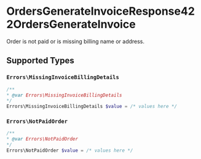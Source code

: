 # OrdersGenerateInvoiceResponse422OrdersGenerateInvoice

Order is not paid or is missing billing name or address.


## Supported Types

### `Errors\MissingInvoiceBillingDetails`

```php
/**
* @var Errors\MissingInvoiceBillingDetails
*/
Errors\MissingInvoiceBillingDetails $value = /* values here */
```

### `Errors\NotPaidOrder`

```php
/**
* @var Errors\NotPaidOrder
*/
Errors\NotPaidOrder $value = /* values here */
```

